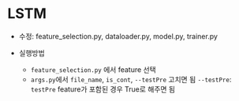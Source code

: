 # LSTM

* 수정: feature_selection.py, dataloader.py, model.py, trainer.py

* 실행방법
  *  `feature_selection.py` 에서 feature 선택
  * `args.py`에서 `file_name`, `is_cont`, `--testPre` 고치면 됨
   `--testPre`: `testPre` feature가 포함된 경우 True로 해주면 됨

